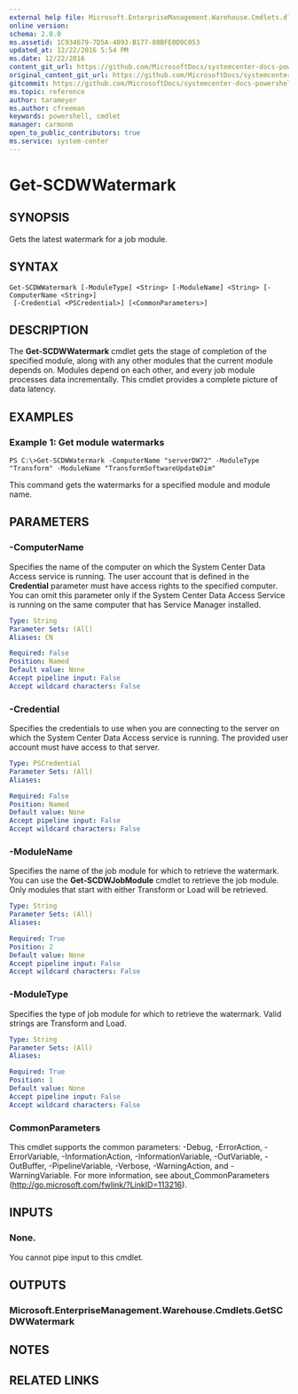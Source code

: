 ```yaml
---
external help file: Microsoft.EnterpriseManagement.Warehouse.Cmdlets.dll-Help.xml
online version: 
schema: 2.0.0
ms.assetid: 1C934679-7D5A-4093-B177-88BFE0D9C053
updated_at: 12/22/2016 5:54 PM
ms.date: 12/22/2016
content_git_url: https://github.com/MicrosoftDocs/systemcenter-docs-powershell/blob/live/systemcenter-cmdlets/SystemCenter2016/ServiceManagerDataWarehouse/vlatest/Get-SCDWWatermark.md
original_content_git_url: https://github.com/MicrosoftDocs/systemcenter-docs-powershell/blob/live/systemcenter-cmdlets/SystemCenter2016/ServiceManagerDataWarehouse/vlatest/Get-SCDWWatermark.md
gitcommit: https://github.com/MicrosoftDocs/systemcenter-docs-powershell/blob/17c3a51bd892aad46c731d9f381f0704b4815004/systemcenter-cmdlets/SystemCenter2016/ServiceManagerDataWarehouse/vlatest/Get-SCDWWatermark.md
ms.topic: reference
author: tarameyer
ms.author: cfreeman
keywords: powershell, cmdlet
manager: carmonm
open_to_public_contributors: true
ms.service: system-center
---
```


# Get-SCDWWatermark

## SYNOPSIS
Gets the latest watermark for a job module.

## SYNTAX

```
Get-SCDWWatermark [-ModuleType] <String> [-ModuleName] <String> [-ComputerName <String>]
 [-Credential <PSCredential>] [<CommonParameters>]
```

## DESCRIPTION
The **Get-SCDWWatermark** cmdlet gets the stage of completion of the specified module, along with any other modules that the current module depends on. 
Modules depend on each other, and every job module processes data incrementally.
This cmdlet provides a complete picture of data latency.

## EXAMPLES

### Example 1: Get module watermarks
```
PS C:\>Get-SCDWWatermark -ComputerName "serverDW72" -ModuleType "Transform" -ModuleName "TransformSoftwareUpdateDim"
```

This command gets the watermarks for a specified module and module name.

## PARAMETERS

### -ComputerName
Specifies the name of the computer on which the System Center Data Access service is running.
The user account that is defined in the **Credential** parameter must have access rights to the specified computer.
You can omit this parameter only if the System Center Data Access Service is running on the same computer that has Service Manager installed.

```yaml
Type: String
Parameter Sets: (All)
Aliases: CN

Required: False
Position: Named
Default value: None
Accept pipeline input: False
Accept wildcard characters: False
```

### -Credential
Specifies the credentials to use when you are connecting to the server on which the System Center Data Access service is running.
The provided user account must have access to that server.

```yaml
Type: PSCredential
Parameter Sets: (All)
Aliases: 

Required: False
Position: Named
Default value: None
Accept pipeline input: False
Accept wildcard characters: False
```

### -ModuleName
Specifies the name of the job module for which to retrieve the watermark.
You can use the **Get-SCDWJobModule** cmdlet to retrieve the job module.
Only modules that start with either Transform or Load will be retrieved.

```yaml
Type: String
Parameter Sets: (All)
Aliases: 

Required: True
Position: 2
Default value: None
Accept pipeline input: False
Accept wildcard characters: False
```

### -ModuleType
Specifies the type of job module for which to retrieve the watermark.
Valid strings are Transform and Load.

```yaml
Type: String
Parameter Sets: (All)
Aliases: 

Required: True
Position: 1
Default value: None
Accept pipeline input: False
Accept wildcard characters: False
```

### CommonParameters
This cmdlet supports the common parameters: -Debug, -ErrorAction, -ErrorVariable, -InformationAction, -InformationVariable, -OutVariable, -OutBuffer, -PipelineVariable, -Verbose, -WarningAction, and -WarningVariable. For more information, see about_CommonParameters (http://go.microsoft.com/fwlink/?LinkID=113216).

## INPUTS

### None.
You cannot pipe input to this cmdlet.

## OUTPUTS

### Microsoft.EnterpriseManagement.Warehouse.Cmdlets.GetSCDWWatermark

## NOTES

## RELATED LINKS

